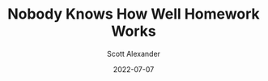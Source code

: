 ---
layout: podcast
title: "Nobody Knows How Well Homework Works"
author: Scott Alexander
description: https://astralcodexten.substack.com/p/nobody-knows-how-well-homework-works
date: 2022-07-07
length: 1159800
duration: 290
guid: nobody-knows-how-well-homework-works
---